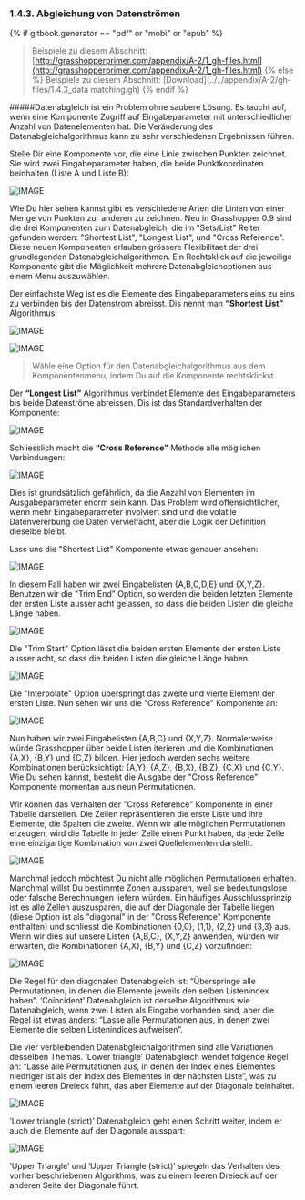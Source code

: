 ﻿### 1.4.3. Abgleichung von Datenströmen
{% if gitbook.generator == "pdf" or "mobi" or "epub" %}
>Beispiele zu diesem Abschnitt: [http://grasshopperprimer.com/appendix/A-2/1_gh-files.html](http://grasshopperprimer.com/appendix/A-2/1_gh-files.html)
{% else %}
>Beispiele zu diesem Abschnitt: [Download](../../appendix/A-2/gh-files/1.4.3_data matching.gh)
{% endif %}

#####Datenabgleich ist ein Problem ohne saubere Lösung. Es taucht auf, wenn eine Komponente Zugriff auf Eingabeparameter mit unterschiedlicher Anzahl von Datenelementen hat. Die Veränderung des Datenabgleichalgorithmus kann zu sehr verschiedenen Ergebnissen führen.

Stelle Dir eine Komponente vor, die eine Linie zwischen Punkten zeichnet. Sie wird zwei Eingabeparameter haben, die beide Punktkoordinaten beinhalten (Liste A und Liste B):

![IMAGE](images/1-4-3/1-4-3_001-blank-connection.png)

Wie Du hier sehen kannst gibt es verschiedene Arten die Linien von einer Menge von Punkten zur anderen zu zeichnen. Neu in Grasshopper 0.9 sind die drei Komponenten zum Datenabgleich, die im "Sets/List" Reiter gefunden werden: "Shortest List", "Longest List", und "Cross Reference". Diese neuen Komponenten erlauben grössere Flexibilitaet der drei grundlegenden Datenabgleichalgorithmen. Ein Rechtsklick auf die jeweilige Komponente gibt die Möglichkeit mehrere Datenabgleichoptionen aus einem Menu auszuwählen.

Der einfachste Weg ist es die Elemente des Eingabeparameters eins zu eins zu verbinden bis der Datenstrom abreisst. Dis nennt man **“Shortest List”** Algorithmus:

![IMAGE](images/1-4-3/1-4-3_002-shortest-list.png)

![IMAGE](images/1-4-3/1-4-3_003-matching-algorithm.png)
>Wähle eine Option für den Datenabgleichalgorithmus aus dem Komponentenmenu, indem Du auf die Komponente rechtsklickst.

Der **“Longest List”** Algorithmus verbindet Elemente des Eingabeparameters bis beide Datenströme abreissen. Dis ist das Standardverhalten der Komponente:

![IMAGE](images/1-4-3/1-4-3_004-longest-list.png)

Schliesslich macht die **“Cross Reference”** Methode alle möglichen Verbindungen:

![IMAGE](images/1-4-3/1-4-3_005-cross-reference.png)

Dies ist grundsätzlich gefährlich, da die Anzahl von Elementen im Ausgabeparameter enorm sein kann. Das Problem wird offensichtlicher, wenn mehr Eingabeparameter involviert sind und die volatile Datenvererbung die Daten vervielfacht, aber die Logik der Definition dieselbe bleibt.

Lass uns die "Shortest List" Komponente etwas genauer ansehen:

![IMAGE](images/1-4-3/1-4-3_006-trim-end.png)

In diesem Fall haben wir zwei Eingabelisten {A,B,C,D,E} und {X,Y,Z}. Benutzen wir die "Trim End" Option, so werden die beiden letzten Elemente der ersten Liste ausser acht gelassen, so dass die beiden Listen die gleiche Länge haben.

![IMAGE](images/1-4-3/1-4-3_007-trim-start.png)

Die "Trim Start" Option lässt die beiden ersten Elemente der ersten Liste ausser acht, so dass die beiden Listen die gleiche Länge haben.

![IMAGE](images/1-4-3/1-4-3_008-interpolate.png)

Die "Interpolate" Option überspringt das zweite und vierte Element der ersten Liste. Nun sehen wir uns die "Cross Reference" Komponente an:

![IMAGE](images/1-4-3/1-4-3_009-holistic.png)

Nun haben wir zwei Eingabelisten {A,B,C} und {X,Y,Z}. Normalerweise würde Grasshopper über beide Listen iterieren und die Kombinationen {A,X}, {B,Y} und {C,Z} bilden. Hier jedoch werden sechs weitere Kombinationen berücksichtigt: {A,Y}, {A,Z}, {B,X}, {B,Z}, {C,X} und {C,Y}. Wie Du sehen kannst, besteht die Ausgabe der "Cross Reference" Komponente momentan aus neun Permutationen.

Wir können das Verhalten der "Cross Reference" Komponente in einer Tabelle darstellen. Die Zeilen repräsentieren die erste Liste und ihre Elemente, die Spalten die zweite. Wenn wir alle möglichen Permutationen erzeugen, wird die Tabelle in jeder Zelle einen Punkt haben, da jede Zelle eine einzigartige Kombination von zwei Quellelementen darstellt.

![IMAGE](images/1-4-3/1-4-3_010-cross-reference-table.png)

Manchmal jedoch möchtest Du nicht alle möglichen Permutationen erhalten. Manchmal willst Du bestimmte Zonen aussparen, weil sie bedeutungslose oder falsche Berechnungen liefern würden. Ein häufiges Ausschlussprinzip ist es alle Zellen auszusparen, die auf der Diagonale der Tabelle liegen (diese Option ist als "diagonal" in der "Cross Reference" Komponente enthalten) und schliesst die Kombinationen {0,0}, {1,1}, {2,2} und {3,3} aus.
Wenn wir dies auf unsere Listen {A,B,C}, {X,Y,Z} anwenden, würden wir erwarten, die Kombinationen {A,X}, {B,Y} und {C,Z} vorzufinden:

![IMAGE](images/1-4-3/1-4-3_011-diagonal.png)

Die Regel für den diagonalen Datenabgleich ist: “Überspringe alle Permutationen, in denen die Elemente jeweils den selben Listenindex haben”. ‘Coincident’ Datenabgleich ist derselbe Algorithmus wie Datenabgleich, wenn zwei Listen als Eingabe vorhanden sind, aber die Regel ist etwas anders: “Lasse alle Permutationen aus, in denen zwei Elemente die selben Listenindices aufweisen”.

Die vier verbleibenden Datenabgleichalgorithmen sind alle Variationen desselben Themas. ‘Lower triangle’ Datenabgleich wendet folgende Regel an: “Lasse alle Permutationen aus, in denen der Index eines Elementes niedriger ist als der Index des Elementes in der nächsten Liste”, was zu einem leeren Dreieck führt, das aber Elemente auf der Diagonale beinhaltet.

![IMAGE](images/1-4-3/1-4-3_012-lower.png)

‘Lower triangle (strict)’ Datenabgleich geht einen Schritt weiter, indem er auch die Elemente auf der Diagonale ausspart:

![IMAGE](images/1-4-3/1-4-3_013-lower-strict.png)

‘Upper Triangle’ und ‘Upper Triangle (strict)’ spiegeln das Verhalten des vorher beschriebenen Algorithms, was zu einem leeren Dreieck auf der anderen Seite der Diagonale führt.
